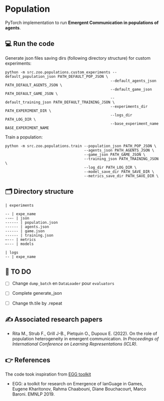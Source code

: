 # Population

PyTorch implementation to run **Emergent Communication in populations of agents**.

## 💻 Run the code 

Generate json files saving dirs (following directory structure) for custom experiments:

```
python -m src.zoo.populations.custom_experiments --default_population_json PATH_DEFAULT_POP_JSON \
                                                --default_agents_json PATH_DEFAULT_AGENTS_JSON \
                                                --default_game_json PATH_DEFAULT_GAME_JSON \
                                                --default_training_json PATH_DEFAULT_TRAINING_JSON \
                                                --experiments_dir PATH_EXPERIMENT_DIR \
                                                --logs_dir PATH_LOG_DIR \
                                                --base_experiment_name BASE_EXPERIMENT_NAME
```

Train a population:

```
python -m src.zoo.populations.train --population_json PATH_POP_JSON \
                                    --agents_json PATH_AGENTS_JSON \
                                    --game_json PATH_GAME_JSON \
                                    --training_json PATH_TRAINING_JSON \
                                    --log_dir PATH_LOG_DIR \
                                    --model_save_dir PATH_SAVE_DIR \
                                    --metrics_save_dir PATH_SAVE_DIR \
```

## 🗂️ Directory structure

```
| experiments

-- | expe_name
--–- | json
------ | population.json
------ | agents.json
------ | game.json
------ | training.json
–--- | metrics
–--- | models

| logs
-- | expe_name
```

## 📆 TO DO

- [ ] Change `dump_batch` en `DataLoader` pour `evaluators`
- [ ] Complete generate_json
- [ ] Change th.tile by .repeat


## ✍️ Associated research papers 

- Rita M., Strub F., Grill J-B., Pietquin O., Dupoux E. (2022). On the role of population heterogeneity in emergent communication. *In Proceedings of International Conference on Learning Representations (ICLR)*.


## 👉 References

The code took inspiration from [EGG toolkit](https://github.com/facebookresearch/EGG)
- EGG: a toolkit for research on Emergence of lanGuage in Games, Eugene Kharitonov, Rahma Chaabouni, Diane Bouchacourt, Marco Baroni. EMNLP 2019.